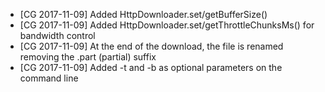
- [CG 2017-11-09] Added HttpDownloader.set/getBufferSize()
- [CG 2017-11-09] Added HttpDownloader.set/getThrottleChunksMs() for bandwidth control
- [CG 2017-11-09] At the end of the download, the file is renamed removing the .part (partial) suffix
- [CG 2017-11-09] Added -t <throttle> and -b <bufferSize> as optional parameters on the command line 
